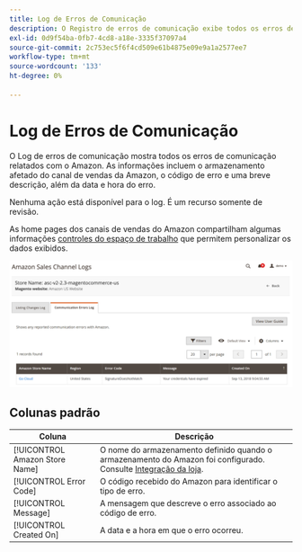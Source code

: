 ```yaml
---
title: Log de Erros de Comunicação
description: O Registro de erros de comunicação exibe todos os erros de comunicação entre o Amazon e o [!DNL Commerce].
exl-id: 0d9f54ba-0fb7-4cd8-a18e-3335f37097a4
source-git-commit: 2c753ec5f6f4cd509e61b4875e09e9a1a2577ee7
workflow-type: tm+mt
source-wordcount: '133'
ht-degree: 0%

---
```


# Log de Erros de Comunicação

O Log de erros de comunicação mostra todos os erros de comunicação relatados com o Amazon. As informações incluem o armazenamento afetado do canal de vendas da Amazon, o código de erro e uma breve descrição, além da data e hora do erro.

Nenhuma ação está disponível para o log. É um recurso somente de revisão.

As home pages dos canais de vendas do Amazon compartilham algumas informações [controles do espaço de trabalho](./workspace-controls.md) que permitem personalizar os dados exibidos.

![Log de Erros de Comunicação](assets/amazon-comm-errors-log.png)

## Colunas padrão

| Coluna | Descrição |
|--- |--- |
| [!UICONTROL Amazon Store Name] | O nome do armazenamento definido quando o armazenamento do Amazon foi configurado. Consulte [Integração da loja](./store-integration.md). |
| [!UICONTROL Error Code] | O código recebido do Amazon para identificar o tipo de erro. |
| [!UICONTROL Message] | A mensagem que descreve o erro associado ao código de erro. |
| [!UICONTROL Created On] | A data e a hora em que o erro ocorreu. |
